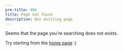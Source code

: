 ```yaml
---
pre-title: 404
title: Page not found
description: Non existing page
---
```


Seems that the page you're searching does not exists.

Try starting from the [home page](/) :)
